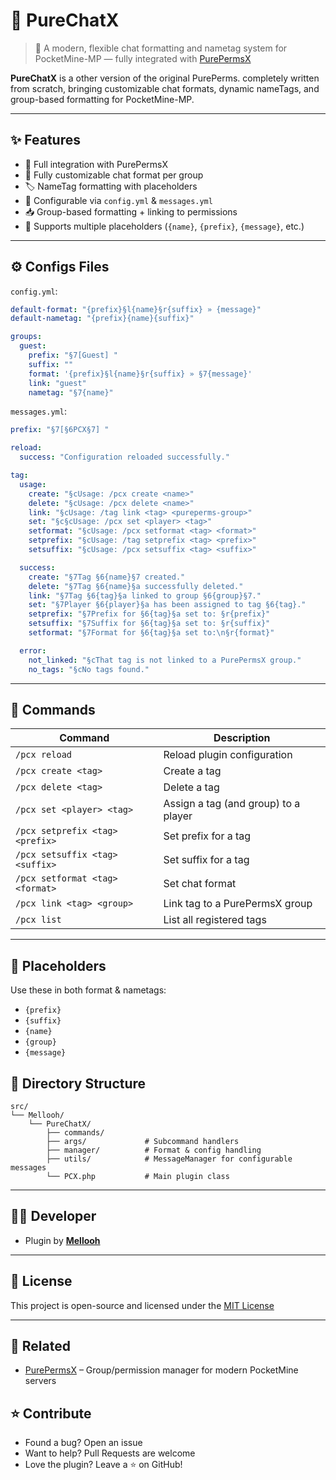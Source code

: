 # 💬 PureChatX

> 🔧 A modern, flexible chat formatting and nametag system for PocketMine-MP — fully integrated with [PurePermsX](https://github.com/Akari-my/PurePermsX)

**PureChatX** is a other version of the original PurePerms. completely written from scratch, bringing customizable chat formats, dynamic nameTags, and group-based formatting for PocketMine-MP.

---

## ✨ Features

- 🔗 Full integration with PurePermsX
- 🎨 Fully customizable chat format per group
- 🏷️ NameTag formatting with placeholders
- 📁 Configurable via `config.yml` & `messages.yml`
- 📥 Group-based formatting + linking to permissions
- 💬 Supports multiple placeholders (`{name}`, `{prefix}`, `{message}`, etc.)

---

## ⚙️ Configs Files

`config.yml`:
```yaml
default-format: "{prefix}§l{name}§r{suffix} » {message}"
default-nametag: "{prefix}{name}{suffix}"

groups:
  guest:
    prefix: "§7[Guest] "
    suffix: ""
    format: '{prefix}§l{name}§r{suffix} » §7{message}'
    link: "guest"
    nametag: "§7{name}"
```

`messages.yml`:
```yaml
prefix: "§7[§6PCX§7] "

reload:
  success: "Configuration reloaded successfully."

tag:
  usage:
    create: "§cUsage: /pcx create <name>"
    delete: "§cUsage: /pcx delete <name>"
    link: "§cUsage: /tag link <tag> <pureperms-group>"
    set: "§c§cUsage: /pcx set <player> <tag>"
    setformat: "§cUsage: /pcx setformat <tag> <format>"
    setprefix: "§cUsage: /tag setprefix <tag> <prefix>"
    setsuffix: "§cUsage: /pcx setsuffix <tag> <suffix>"

  success:
    create: "§7Tag §6{name}§7 created."
    delete: "§7Tag §6{name}§a successfully deleted."
    link: "§7Tag §6{tag}§a linked to group §6{group}§7."
    set: "§7Player §6{player}§a has been assigned to tag §6{tag}."
    setprefix: "§7Prefix for §6{tag}§a set to: §r{prefix}"
    setsuffix: "§7Suffix for §6{tag}§a set to: §r{suffix}"
    setformat: "§7Format for §6{tag}§a set to:\n§r{format}"

  error:
    not_linked: "§cThat tag is not linked to a PurePermsX group."
    no_tags: "§cNo tags found."
```

---

## 🔧 Commands

| Command | Description |
|--------|-------------|
| `/pcx reload` | Reload plugin configuration |
| `/pcx create <tag>` | Create a tag |
| `/pcx delete <tag>` | Delete a tag |
| `/pcx set <player> <tag>` | Assign a tag (and group) to a player |
| `/pcx setprefix <tag> <prefix>` | Set prefix for a tag |
| `/pcx setsuffix <tag> <suffix>` | Set suffix for a tag |
| `/pcx setformat <tag> <format>` | Set chat format |
| `/pcx link <tag> <group>` | Link tag to a PurePermsX group |
| `/pcx list` | List all registered tags |

---

## 🧠 Placeholders

Use these in both format & nametags:

- `{prefix}`
- `{suffix}`
- `{name}`
- `{group}`
- `{message}`

## 📁 Directory Structure

```
src/
└── Mellooh/
    └── PureChatX/
        ├── commands/
        ├── args/             # Subcommand handlers
        ├── manager/          # Format & config handling
        ├── utils/            # MessageManager for configurable messages
        └── PCX.php           # Main plugin class
```

---

## 🧑‍💻 Developer

- Plugin by [**Mellooh**](https://github.com/Akari-my)
---

## 📄 License

This project is open-source and licensed under the [MIT License](./LICENSE)

---

## 🔗 Related

- [PurePermsX](https://github.com/Akari-my/PurePermsX) – Group/permission manager for modern PocketMine servers

## ⭐ Contribute

- Found a bug? Open an issue
- Want to help? Pull Requests are welcome
- Love the plugin? Leave a ⭐ on GitHub!


